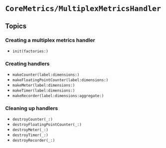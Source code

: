 # ``CoreMetrics/MultiplexMetricsHandler``

## Topics

### Creating a multiplex metrics handler

- ``init(factories:)``

### Creating handlers

- ``makeCounter(label:dimensions:)``
- ``makeFloatingPointCounter(label:dimensions:)``
- ``makeMeter(label:dimensions:)``
- ``makeTimer(label:dimensions:)``
- ``makeRecorder(label:dimensions:aggregate:)``

### Cleaning up handlers

- ``destroyCounter(_:)``
- ``destroyFloatingPointCounter(_:)``
- ``destroyMeter(_:)``
- ``destroyTimer(_:)``
- ``destroyRecorder(_:)``
